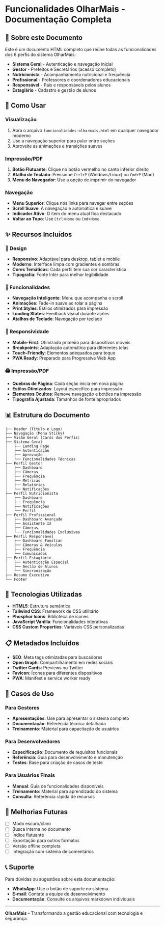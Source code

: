 # Funcionalidades OlharMais - Documentação Completa

## 📄 Sobre este Documento

Este é um documento HTML completo que reúne todas as funcionalidades dos 6 perfis do sistema OlharMais:

- **Sistema Geral** - Autenticação e navegação inicial
- **Gestor** - Prefeitos e Secretários (acesso completo)
- **Nutricionista** - Acompanhamento nutricional e frequência
- **Profissional** - Professores e coordenadores educacionais
- **Responsável** - Pais e responsáveis pelos alunos
- **Estagiário** - Cadastro e gestão de alunos

## 🚀 Como Usar

### Visualização
1. Abra o arquivo `funcionalidades-olharmais.html` em qualquer navegador moderno
2. Use a navegação superior para pular entre seções
3. Aproveite as animações e transições suaves

### Impressão/PDF
1. **Botão Flutuante**: Clique no botão vermelho no canto inferior direito
2. **Atalho de Teclado**: Pressione `Ctrl+P` (Windows/Linux) ou `Cmd+P` (Mac)
3. **Menu do Navegador**: Use a opção de imprimir do navegador

### Navegação
- **Menu Superior**: Clique nos links para navegar entre seções
- **Scroll Suave**: A navegação é automática e suave
- **Indicador Ativo**: O item do menu atual fica destacado
- **Voltar ao Topo**: Use `Ctrl+Home` ou `Cmd+Home`

## ✨ Recursos Incluídos

### 🎨 Design
- **Responsivo**: Adaptável para desktop, tablet e mobile
- **Moderno**: Interface limpa com gradientes e sombras
- **Cores Temáticas**: Cada perfil tem sua cor característica
- **Tipografia**: Fonte Inter para melhor legibilidade

### 🔧 Funcionalidades
- **Navegação Inteligente**: Menu que acompanha o scroll
- **Animações**: Fade-in suave ao rolar a página
- **Print Styles**: Estilos otimizados para impressão
- **Loading States**: Feedback visual durante ações
- **Atalhos de Teclado**: Navegação por teclado

### 📱 Responsividade
- **Mobile-First**: Otimizado primeiro para dispositivos móveis
- **Breakpoints**: Adaptação automática para diferentes telas
- **Touch-Friendly**: Elementos adequados para toque
- **PWA Ready**: Preparado para Progressive Web App

### 🖨️ Impressão/PDF
- **Quebras de Página**: Cada seção inicia em nova página
- **Estilos Otimizados**: Layout específico para impressão
- **Elementos Ocultos**: Remove navegação e botões na impressão
- **Tipografia Ajustada**: Tamanhos de fonte apropriados

## 📊 Estrutura do Documento

```
├── Header (Título e Logo)
├── Navegação (Menu Sticky)
├── Visão Geral (Cards dos Perfis)
├── Sistema Geral
│   ├── Landing Page
│   ├── Autenticação
│   ├── Aprovação
│   └── Funcionalidades Técnicas
├── Perfil Gestor
│   ├── Dashboard
│   ├── Câmeras
│   ├── Frequência
│   ├── Métricas
│   ├── Relatórios
│   └── Notificações
├── Perfil Nutricionista
│   ├── Dashboard
│   ├── Frequência
│   ├── Notificações
│   └── Perfil
├── Perfil Profissional
│   ├── Dashboard Avançado
│   ├── Assistente IA
│   ├── Câmeras
│   └── Funcionalidades Exclusivas
├── Perfil Responsável
│   ├── Dashboard Familiar
│   ├── Câmeras & Veículos
│   ├── Frequência
│   └── Comunicados
├── Perfil Estagiário
│   ├── Autenticação Especial
│   ├── Gestão de Alunos
│   └── Sincronização
├── Resumo Executivo
└── Footer
```

## 🔧 Tecnologias Utilizadas

- **HTML5**: Estrutura semântica
- **Tailwind CSS**: Framework de CSS utilitário
- **Phosphor Icons**: Biblioteca de ícones
- **JavaScript Vanilla**: Funcionalidades interativas
- **CSS Custom Properties**: Variáveis CSS personalizadas

## 📋 Metadados Incluídos

- **SEO**: Meta tags otimizadas para buscadores
- **Open Graph**: Compartilhamento em redes sociais
- **Twitter Cards**: Previews no Twitter
- **Favicon**: Ícones para diferentes dispositivos
- **PWA**: Manifest e service worker ready

## 🎯 Casos de Uso

### Para Gestores
- **Apresentações**: Use para apresentar o sistema completo
- **Documentação**: Referência técnica detalhada
- **Treinamento**: Material para capacitação de usuários

### Para Desenvolvedores
- **Especificação**: Documento de requisitos funcionais
- **Referência**: Guia para desenvolvimento e manutenção
- **Testes**: Base para criação de casos de teste

### Para Usuários Finais
- **Manual**: Guia de funcionalidades disponíveis
- **Treinamento**: Material para aprendizado do sistema
- **Consulta**: Referência rápida de recursos

## 🚀 Melhorias Futuras

- [ ] Modo escuro/claro
- [ ] Busca interna no documento
- [ ] Índice flutuante
- [ ] Exportação para outros formatos
- [ ] Versão offline completa
- [ ] Integração com sistema de comentários

## 📞 Suporte

Para dúvidas ou sugestões sobre esta documentação:
- **WhatsApp**: Use o botão de suporte no sistema
- **E-mail**: Contate a equipe de desenvolvimento
- **Documentação**: Consulte os arquivos markdown individuais

---

**OlharMais** - Transformando a gestão educacional com tecnologia e segurança.
